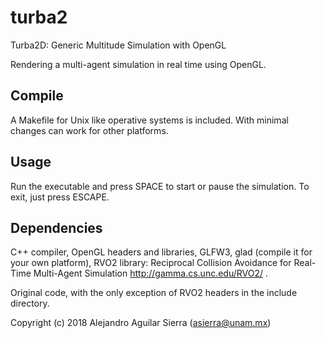 # turba2
Turba2D:  Generic Multitude Simulation with OpenGL

Rendering a multi-agent simulation in real time using OpenGL.

## Compile

A Makefile for Unix like operative systems is included. With minimal
changes can work for other platforms.

## Usage

Run the executable and press SPACE to start or pause the
simulation. To exit, just press ESCAPE.

## Dependencies

C++ compiler, OpenGL headers and libraries, GLFW3, glad (compile it
for your own platform), RVO2 library: Reciprocal Collision Avoidance
for Real-Time Multi-Agent Simulation http://gamma.cs.unc.edu/RVO2/ .

Original code, with the only exception of RVO2 headers in the include
directory.

Copyright (c) 2018 Alejandro Aguilar Sierra (asierra@unam.mx)
